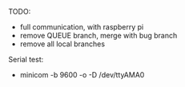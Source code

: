 TODO:
*    full communication, with raspberry pi
*    remove QUEUE branch, merge with bug branch
*    remove all local branches

Serial test:
*   minicom -b 9600 -o -D /dev/ttyAMA0

